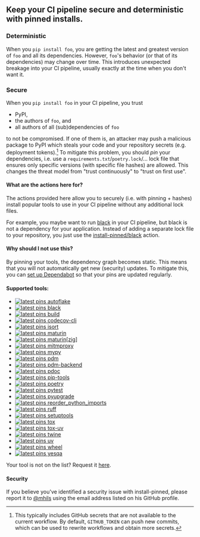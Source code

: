 ## Keep your CI pipeline secure and deterministic with pinned installs.
<!-- !!!!!!!!!!!!!!!!!!!!!!!!!!!!!!!!!!!!!!!!!!!!!!!!!!! -->
<!-- ⚠️auto-generated from init.py, do not edit manually ⚠️-->
<!-- !!!!!!!!!!!!!!!!!!!!!!!!!!!!!!!!!!!!!!!!!!!!!!!!!!! -->

### Deterministic

When you `pip install foo`, you are getting the latest and greatest version of `foo` and all its dependencies.
However, `foo`'s behavior (or that of its dependencies) may change over time. This introduces unexpected breakage into your CI pipeline,
usually exactly at the time when you don't want it.

### Secure

When you `pip install foo` in your CI pipeline, you trust 

 - PyPI,
 - the authors of `foo`, and 
 - all authors of all (sub)dependencies of `foo`

to not be compromised. If one of them is, an attacker may push a malicious package to PyPI which steals your code 
and your repository secrets (e.g. deployment tokens).[^1]
To mitigate this problem, you should _pin_ your dependencies, i.e. use a `requirements.txt`/`poetry.lock`/... lock file
that ensures only specific versions (with specific file hashes) are allowed. This changes the threat model from "trust 
continuously" to "trust on first use".

[^1]: This typically includes GitHub secrets that are not available to the current workflow.
      By default, `GITHUB_TOKEN` can push new commits, which can be used to rewrite workflows and obtain more secrets.

#### What are the actions here for?

The actions provided here allow you to securely (i.e. with pinning + hashes) install popular 
tools to use in your CI pipeline without any additional lock files. 

For example, you maybe want to run [black](https://github.com/psf/black) in your CI pipeline, but black is not a 
dependency for your application. Instead of adding a separate lock file to your repository, you just use the [install-pinned/black](https://github.com/install-pinned/black) action.

#### Why should I not use this?

By pinning your tools, the dependency graph becomes static. 
This means that you will not automatically get new (security) updates.
To mitigate this, you can [set up Dependabot](https://docs.github.com/en/code-security/dependabot/working-with-dependabot/keeping-your-actions-up-to-date-with-dependabot#example-dependabotyml-file-for-github-actions)
so that your pins are updated regularly.

#### Supported tools:
- [![latest pins](https://github.com/install-pinned/autoflake/actions/workflows/update.yml/badge.svg?branch=main) autoflake](https://github.com/install-pinned/autoflake)
- [![latest pins](https://github.com/install-pinned/black/actions/workflows/update.yml/badge.svg?branch=main) black](https://github.com/install-pinned/black)
- [![latest pins](https://github.com/install-pinned/build/actions/workflows/update.yml/badge.svg?branch=main) build](https://github.com/install-pinned/build)
- [![latest pins](https://github.com/install-pinned/codecov-cli/actions/workflows/update.yml/badge.svg?branch=main) codecov-cli](https://github.com/install-pinned/codecov-cli)
- [![latest pins](https://github.com/install-pinned/isort/actions/workflows/update.yml/badge.svg?branch=main) isort](https://github.com/install-pinned/isort)
- [![latest pins](https://github.com/install-pinned/maturin/actions/workflows/update.yml/badge.svg?branch=main) maturin](https://github.com/install-pinned/maturin)
- [![latest pins](https://github.com/install-pinned/maturin-with-zig/actions/workflows/update.yml/badge.svg?branch=main) maturin[zig]](https://github.com/install-pinned/maturin-with-zig)
- [![latest pins](https://github.com/install-pinned/mitmproxy/actions/workflows/update.yml/badge.svg?branch=main) mitmproxy](https://github.com/install-pinned/mitmproxy)
- [![latest pins](https://github.com/install-pinned/mypy/actions/workflows/update.yml/badge.svg?branch=main) mypy](https://github.com/install-pinned/mypy)
- [![latest pins](https://github.com/install-pinned/pdm/actions/workflows/update.yml/badge.svg?branch=main) pdm](https://github.com/install-pinned/pdm)
- [![latest pins](https://github.com/install-pinned/pdm-backend/actions/workflows/update.yml/badge.svg?branch=main) pdm-backend](https://github.com/install-pinned/pdm-backend)
- [![latest pins](https://github.com/install-pinned/pdoc/actions/workflows/update.yml/badge.svg?branch=main) pdoc](https://github.com/install-pinned/pdoc)
- [![latest pins](https://github.com/install-pinned/pip-tools/actions/workflows/update.yml/badge.svg?branch=main) pip-tools](https://github.com/install-pinned/pip-tools)
- [![latest pins](https://github.com/install-pinned/poetry/actions/workflows/update.yml/badge.svg?branch=main) poetry](https://github.com/install-pinned/poetry)
- [![latest pins](https://github.com/install-pinned/pytest/actions/workflows/update.yml/badge.svg?branch=main) pytest](https://github.com/install-pinned/pytest)
- [![latest pins](https://github.com/install-pinned/pyupgrade/actions/workflows/update.yml/badge.svg?branch=main) pyupgrade](https://github.com/install-pinned/pyupgrade)
- [![latest pins](https://github.com/install-pinned/reorder_python_imports/actions/workflows/update.yml/badge.svg?branch=main) reorder_python_imports](https://github.com/install-pinned/reorder_python_imports)
- [![latest pins](https://github.com/install-pinned/ruff/actions/workflows/update.yml/badge.svg?branch=main) ruff](https://github.com/install-pinned/ruff)
- [![latest pins](https://github.com/install-pinned/setuptools/actions/workflows/update.yml/badge.svg?branch=main) setuptools](https://github.com/install-pinned/setuptools)
- [![latest pins](https://github.com/install-pinned/tox/actions/workflows/update.yml/badge.svg?branch=main) tox](https://github.com/install-pinned/tox)
- [![latest pins](https://github.com/install-pinned/tox-uv/actions/workflows/update.yml/badge.svg?branch=main) tox-uv](https://github.com/install-pinned/tox-uv)
- [![latest pins](https://github.com/install-pinned/twine/actions/workflows/update.yml/badge.svg?branch=main) twine](https://github.com/install-pinned/twine)
- [![latest pins](https://github.com/install-pinned/uv/actions/workflows/update.yml/badge.svg?branch=main) uv](https://github.com/install-pinned/uv)
- [![latest pins](https://github.com/install-pinned/wheel/actions/workflows/update.yml/badge.svg?branch=main) wheel](https://github.com/install-pinned/wheel)
- [![latest pins](https://github.com/install-pinned/yesqa/actions/workflows/update.yml/badge.svg?branch=main) yesqa](https://github.com/install-pinned/yesqa)

Your tool is not on the list? Request it [here](https://github.com/install-pinned/.github/issues).

#### Security

If you believe you've identified a security issue with install-pinned, please report it to 
[@mhils](https://github.com/mhils) using the email address listed on his GitHub profile.
